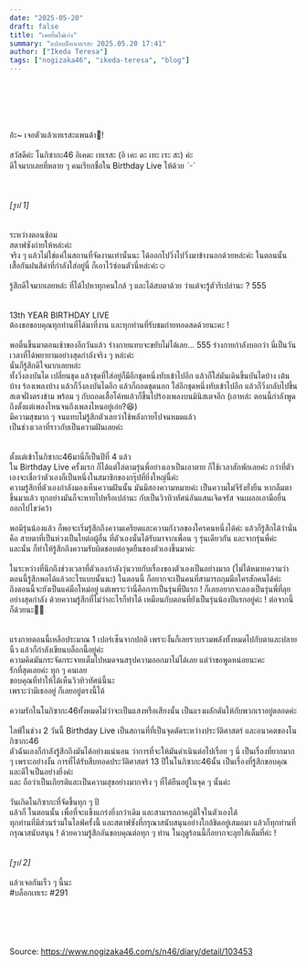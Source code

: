 ```yaml
---
date: "2025-05-20"
draft: false
title: "เคยยิ้มไม่เก่ง"
summary: "แปลบล็อกเทเรสะ 2025.05.20 17:41"
author: ["Ikeda Teresa"]
tags: ["nogizaka46", "ikeda-teresa", "blog"]
---
```


\
\
\
\
\
อ้ะ~ เจอตัวแล้วเทเรสะแพนด้า👀!\
\
สวัสดีค่ะ โนกิซากะ46 อิเคดะ เทเรสะ (อิ เคะ ดะ เทะ เระ สะ) ค่ะ\
ดีใจมากเลยที่หลาย ๆ คนเรียกชื่อใน Birthday Live ให้ด้วย *ˊᵕˋ*\
\
\
\
_[รูป 1]_\
\
\
ระหว่างตอนซ้อม\
สตาฟซังถ่ายให้หล่ะค่ะ\
จริง ๆ แล้วไม่ใช่แค่ในสถานที่จัดงานเท่านั้นนะ ได้ออกไปวิ่งไปวิ่งมาข้างนอกด้วยหล่ะค่ะ ในตอนนั้น เสื้อกันฝนสีดำที่กำลังใส่อยู่นี่ ก็เอาไว้ซ่อนตัวนี่หล่ะค่ะ☺️\
\
รู้สึกดีใจมากเลยหล่ะ ที่ได้ไปหาทุกคนใกล้ ๆ และได้สบตาด้วย ว่าแต่จะรู้ตัวรึเปล่านะ ? 555\
\
\
13th YEAR BIRTHDAY LIVE\
ต้องขอขอบคุณทุกท่านที่ได้มาที่งาน และทุกท่านที่รับชมถ่ายทอดสดด้วยนะคะ !\
\
พอตื่นขึ้นมาตอนเช้าของอีกวันแล้ว ร่างกายแทบจะขยับไม่ได้เลย... 555 ร่างกายกำลังบอกว่า นี่เป็นวันเวลาที่ได้พยายามอย่างสุดกำลังจริง ๆ หล่ะค่ะ\
นั่นก็รู้สึกดีใจมากเลยหล่ะ\
ทั้งวิ่งลงบันได เปลี่ยนชุด แล้วชุดที่ใส่อยู่ก็มีอีกชุดหนึ่งทับเข้าไปอีก แล้วก็ใส่มันเดินขึ้นบันไดบ้าง เต้นบ้าง ร้องเพลงบ้าง แล้วก็วิ่งลงบันไดอีก แล้วก็ถอดชุดนอก ใส่อีกชุดหนึ่งทับเข้าไปอีก แล้วก็วิ่งกลับไปขึ้นสเตจฝั่งตรงข้าม พร้อม ๆ กับถอดเสื้อโค้ทแล้วก็ขึ้นไปร้องเพลงบนมินิสเตจอีก (เอาหล่ะ ตอนนี้กำลังพูดถึงตั้งแต่เพลงไหนจนถึงเพลงไหนอยู่เอ่ย?😆)\
มีความสุขมาก ๆ จนแทบไม่รู้สึกตัวเลยว่าใช้พลังกายไปจนหมดแล้ว\
เป็นช่วงเวลาที่ราวกับเป็นความฝันเลยค่ะ\
\
\
ตั้งแต่เข้าโนกิซากะ46มานี่ก็เป็นปีที่ 4 แล้ว\
ใน Birthday Live ครั้งแรก ก็ได้แต่ไล่ตามรุ่นพี่อย่างเอาเป็นเอาตาย ก็ใช้เวลาสักพักเลยค่ะ กว่าที่ตัวเองจะเชื่อว่าตัวเองก็เป็นหนึ่งในสมาชิกของกรุ๊ปที่ยิ่งใหญ่นี้ค่ะ\
ความรู้สึกที่ตัวเองกำลังมองเห็นความฝันนั้น มันมีสองความหมายค่ะ เป็นความไม่จีรังยั่งยืน หากลืมตาขึ้นมาแล้ว ทุกอย่างมันก็จะหายไปหรือเปล่านะ กับเป็นวิวทิวทัศน์อันแสนเจิดจรัส จนเผลอเอามือยื่นออกไปไขว่คว้า\
\
พอมีรุ่นน้องแล้ว ก็พอจะเริ่มรู้สึกถึงความเครียดและความกังวลของใครคนหนึ่งได้ค่ะ แล้วก็รู้สึกได้ว่านั่นคือ สายตาที่เป็นห่วงเป็นใยต่อผู้อื่น ที่ตัวเองนั้นได้รับมาจากเพื่อน ๆ รุ่นเดียวกัน และจากรุ่นพี่ค่ะ\
และนั่น ก็ทำให้รู้สึกถึงความรับผิดชอบต่อจุดยืนของตัวเองขึ้นมาค่ะ\
\
ในระหว่างที่นึกถึงช่วงเวลาที่ตัวเองกำลังวุ่นวายกับเรื่องของตัวเองเป็นอย่างมาก (ไม่ได้หมายความว่าตอนนี้รู้สึกพอได้แล้วอะไรแบบนั้นนะ) ในตอนนี้ ก็อยากจะเป็นคนที่สามารถกุมมือใครสักคนได้ค่ะ\
ถึงตอนนี้จะยังเป็นแค่มือใหม่อยู่ แต่เพราะว่านี่คือการเป็นรุ่นพี่ปีแรก ! ก็เลยอยากจะลองเป็นรุ่นพี่ที่ลุยอย่างสุดกำลัง ด้วยความรู้สึกที่ไม่ว่าอะไรก็ทำได้ เหมือนกับตอนที่ยังเป็นรุ่นน้องปีแรกอยู่ค่ะ ! ต่อจากนี้ก็ด้วยนะ💪🏻\
\
\
แรงกายตอนนี้เหลือประมาณ 1 เปอร์เซ็นจากปกติ เพราะงั้นก็เลยรวบรวมพลังทั้งหมดไปกับตาและปลายนิ้ว แล้วก็กำลังเขียนบล็อกนี้อยู่ค่ะ\
ความคิดมันกระจัดกระจายเต็มไปหมดจนสรุปความออกมาไม่ได้เลย แต่ว่าขอพูดหน่อยนะคะ\
รักที่สุดเลยค่ะ ทุก ๆ คนเลย\
ขอบคุณที่ทำให้ได้เห็นวิวทิวทัศน์นี้นะ\
เพราะว่ามีเธออยู่ ก็เลยอยู่ตรงนี้ได้\
\
ความรักในโนกิซากะ46ทั้งหมดไม่ว่าจะเป็นแสงหรือเสียงนั้น เป็นแรงผลักดันให้กับพวกเราอยู่ตลอดค่ะ\
\
ไลฟ์ในช่วง 2 วันนี้ Birthday Live เป็นสถานที่ที่เป็นจุดตัดระหว่างประวัติศาสตร์ และอนาคตของโนกิซากะ46\
ตัวฉันเองก็กำลังรู้สึกถึงมันได้อย่างแน่นอน ว่าการที่จะให้มันดำเนินต่อไปเรื่อย ๆ นี่ เป็นเรื่องที่ยากมาก ๆ เพราะอย่างงั้น การที่ได้รับสืบทอดประวัติศาสตร์ 13 ปีในโนกิซากะ46นั้น เป็นเรื่องที่รู้สึกขอบคุณและดีใจเป็นอย่างยิ่งค่ะ\
และ ถือว่าเป็นเกียรติและเป็นความสุขอย่างมากจริง ๆ ที่ได้ยืนอยู่ในจุด ๆ นั้นค่ะ\
\
วันเกิดโนกิซากะที่จัดขึ้นทุก ๆ ปี\
แล้วก็ ในตอนนั้น เพื่อที่จะแข็งแกร่งยิ่งกว่าเดิม และสามารถภาคภูมิใจในตัวเองได้\
ทุกท่านที่มีส่วนร่วมในไลฟ์ครั้งนี้ และสตาฟซังที่กรุณาสนับสนุนอย่างใกล้ชิดอยู่เสมอมา แล้วก็ทุกท่านที่กรุณาสนับสนุน ! ด้วยความรู้สึกอันขอบคุณต่อทุก ๆ ท่าน ในฤดูร้อนนี้ก็อยากจะลุยให้เต็มที่ค่ะ !\
\
\
_[รูป 2]_\
\
แล้วเจอกันเร็ว ๆ นี้นะ\
#บล็อกเทเระ #291\
\
\
\
\
\
Source: https://www.nogizaka46.com/s/n46/diary/detail/103453
